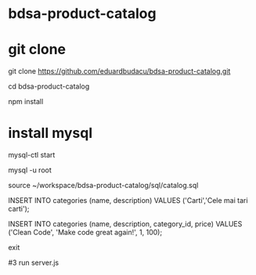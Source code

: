 # bdsa-product-catalog

# git clone

git clone https://github.com/eduardbudacu/bdsa-product-catalog.git

cd bdsa-product-catalog

npm install

# install mysql

mysql-ctl start

mysql -u root

source ~/workspace/bdsa-product-catalog/sql/catalog.sql

INSERT INTO categories (name, description) VALUES ('Carti','Cele mai tari carti');

INSERT INTO categories (name, description, category_id, price) VALUES ('Clean Code', 'Make code great again!', 1, 100);

exit

#3 run server.js

